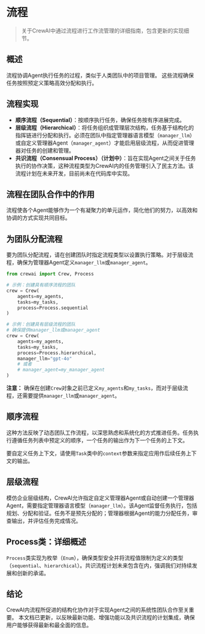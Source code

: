 # 流程

> 关于CrewAI中通过流程进行工作流管理的详细指南，包含更新的实现细节。

## 概述

流程协调Agent执行任务的过程，类似于人类团队中的项目管理。
这些流程确保任务按照预定义策略高效分配和执行。

## 流程实现

* **顺序流程（Sequential）**：按顺序执行任务，确保任务按有序进展完成。
* **层级流程（Hierarchical）**：将任务组织成管理层次结构，任务基于结构化的指挥链进行分配和执行。必须在团队中指定管理器语言模型（`manager_llm`）或自定义管理器Agent（`manager_agent`）才能启用层级流程，从而促进管理器对任务的创建和管理。
* **共识流程（Consensual Process）（计划中）**：旨在实现Agent之间关于任务执行的协作决策，这种流程类型为CrewAI内的任务管理引入了民主方法。该流程计划在未来开发，目前尚未在代码库中实现。

## 流程在团队合作中的作用

流程使各个Agent能够作为一个有凝聚力的单元运作，简化他们的努力，以高效和协调的方式实现共同目标。

## 为团队分配流程

要为团队分配流程，请在创建团队时指定流程类型以设置执行策略。对于层级流程，确保为管理器Agent定义`manager_llm`或`manager_agent`。

```python
from crewai import Crew, Process

# 示例：创建具有顺序流程的团队
crew = Crew(
    agents=my_agents,
    tasks=my_tasks,
    process=Process.sequential
)

# 示例：创建具有层级流程的团队
# 确保提供manager_llm或manager_agent
crew = Crew(
    agents=my_agents,
    tasks=my_tasks,
    process=Process.hierarchical,
    manager_llm="gpt-4o"
    # 或者
    # manager_agent=my_manager_agent
)
```

**注意：** 确保在创建`Crew`对象之前已定义`my_agents`和`my_tasks`，而对于层级流程，还需要提供`manager_llm`或`manager_agent`。

## 顺序流程

这种方法反映了动态团队工作流程，以深思熟虑和系统化的方式推进任务。任务执行遵循任务列表中预定义的顺序，一个任务的输出作为下一个任务的上下文。

要自定义任务上下文，请使用`Task`类中的`context`参数来指定应用作后续任务上下文的输出。

## 层级流程

模仿企业层级结构，CrewAI允许指定自定义管理器Agent或自动创建一个管理器Agent，需要指定管理器语言模型（`manager_llm`）。该Agent监督任务执行，包括规划、分配和验证。任务不是预先分配的；管理器根据Agent的能力分配任务，审查输出，并评估任务完成情况。

## Process类：详细概述

`Process`类实现为枚举（`Enum`），确保类型安全并将流程值限制为定义的类型（`sequential`、`hierarchical`）。共识流程计划未来包含在内，强调我们对持续发展和创新的承诺。

## 结论

CrewAI内流程所促进的结构化协作对于实现Agent之间的系统性团队合作至关重要。
本文档已更新，以反映最新功能、增强功能以及共识流程的计划集成，确保用户能够获得最新和最全面的信息。